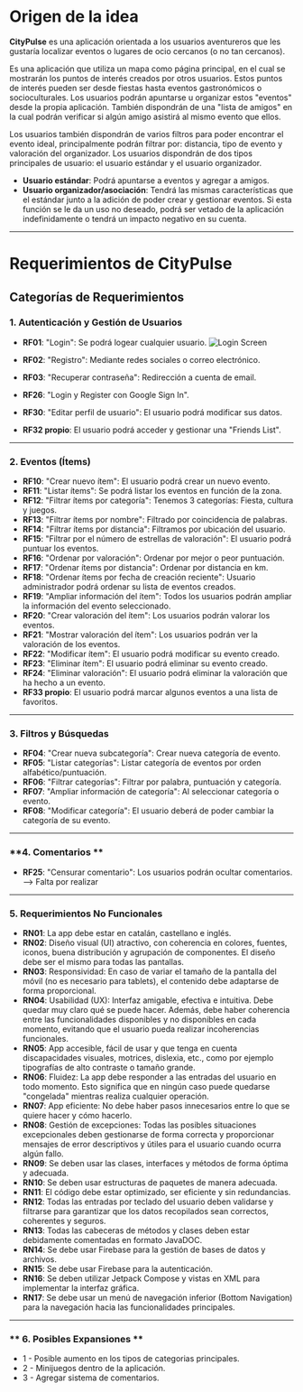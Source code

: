 # Origen de la idea

**CityPulse** es una aplicación orientada a los usuarios aventureros que les gustaría localizar eventos o lugares de ocio cercanos (o no tan cercanos).

Es una aplicación que utiliza un mapa como página principal, en el cual se mostrarán los puntos de interés creados por otros usuarios. Estos puntos de interés pueden ser desde fiestas hasta eventos gastronómicos o socioculturales. Los usuarios podrán apuntarse u organizar estos "eventos" desde la propia aplicación. También dispondrán de una "lista de amigos" en la cual podrán verificar si algún amigo asistirá al mismo evento que ellos.

Los usuarios también dispondrán de varios filtros para poder encontrar el evento ideal, principalmente podrán filtrar por: distancia, tipo de evento y valoración del organizador. Los usuarios dispondrán de dos tipos principales de usuario: el usuario estándar y el usuario organizador.

- **Usuario estándar**: Podrá apuntarse a eventos y agregar a amigos.
- **Usuario organizador/asociación**: Tendrá las mismas características que el estándar junto a la adición de poder crear y gestionar eventos. Si esta función se le da un uso no deseado, podrá ser vetado de la aplicación indefinidamente o tendrá un impacto negativo en su cuenta.

---

# Requerimientos de CityPulse

## **Categorías de Requerimientos**

### **1. Autenticación y Gestión de Usuarios**
- **RF01**: "Login": Se podrá logear cualquier usuario.
![Login Screen](https://drive.google.com/uc?export=view&id=1aEK6xUqxdZHFbHrP2sIqLTzpOb71xlR-)

- **RF02**: "Registro": Mediante redes sociales o correo electrónico.
- **RF03**: "Recuperar contraseña": Redirección a cuenta de email.
- **RF26**: "Login y Register con Google Sign In".
- **RF30**: "Editar perfil de usuario": El usuario podrá modificar sus datos.
- **RF32 propio**: El usuario podrá acceder y gestionar una "Friends List".
---

### **2. Eventos (Ítems)**
- **RF10**: "Crear nuevo ítem": El usuario podrá crear un nuevo evento.
- **RF11**: "Listar ítems": Se podrá listar los eventos en función de la zona.
- **RF12**: "Filtrar ítems por categoría": Tenemos 3 categorías: Fiesta, cultura y juegos.
- **RF13**: "Filtrar ítems por nombre": Filtrado por coincidencia de palabras.
- **RF14**: "Filtrar ítems por distancia": Filtramos por ubicación del usuario.
- **RF15**: "Filtrar por el número de estrellas de valoración": El usuario podrá puntuar los eventos.
- **RF16**: "Ordenar por valoración": Ordenar por mejor o peor puntuación.
- **RF17**: "Ordenar ítems por distancia": Ordenar por distancia en km.
- **RF18**: "Ordenar ítems por fecha de creación reciente": Usuario administrador podrá ordenar su lista de eventos creados.
- **RF19**: "Ampliar información del ítem": Todos los usuarios podrán ampliar la información del evento seleccionado.
- **RF20**: "Crear valoración del ítem": Los usuarios podrán valorar los eventos.
- **RF21**: "Mostrar valoración del ítem": Los usuarios podrán ver la valoración de los eventos.
- **RF22**: "Modificar ítem": El usuario podrá modificar su evento creado.
- **RF23**: "Eliminar ítem": El usuario podrá eliminar su evento creado.
- **RF24**: "Eliminar valoración": El usuario podrá eliminar la valoración que ha hecho a un evento.
- **RF33 propio**: El usuario podrá marcar algunos eventos a una lista de favoritos.

---

### **3. Filtros y Búsquedas**
- **RF04**: "Crear nueva subcategoría": Crear nueva categoría de evento.
- **RF05**: "Listar categorías": Listar categoría de eventos por orden alfabético/puntuación.
- **RF06**: "Filtrar categorías": Filtrar por palabra, puntuación y categoría.
- **RF07**: "Ampliar información de categoría": Al seleccionar categoría o evento.
- **RF08**: "Modificar categoría": El usuario deberá de poder cambiar la categoría de su evento.

---

### **4. Comentarios **
- **RF25**: "Censurar comentario": Los usuarios podrán ocultar comentarios. --> Falta por realizar

---

### **5. Requerimientos No Funcionales**
- **RN01**: La app debe estar en catalán, castellano e inglés.
- **RN02**: Diseño visual (UI) atractivo, con coherencia en colores, fuentes, iconos, buena distribución y agrupación de componentes. El diseño debe ser el mismo para todas las pantallas.
- **RN03**: Responsividad: En caso de variar el tamaño de la pantalla del móvil (no es necesario para tablets), el contenido debe adaptarse de forma proporcional.
- **RN04**: Usabilidad (UX): Interfaz amigable, efectiva e intuitiva. Debe quedar muy claro qué se puede hacer. Además, debe haber coherencia entre las funcionalidades disponibles y no disponibles en cada momento, evitando que el usuario pueda realizar incoherencias funcionales.
- **RN05**: App accesible, fácil de usar y que tenga en cuenta discapacidades visuales, motrices, dislexia, etc., como por ejemplo tipografías de alto contraste o tamaño grande.
- **RN06**: Fluidez: La app debe responder a las entradas del usuario en todo momento. Esto significa que en ningún caso puede quedarse "congelada" mientras realiza cualquier operación.
- **RN07**: App eficiente: No debe haber pasos innecesarios entre lo que se quiere hacer y cómo hacerlo.
- **RN08**: Gestión de excepciones: Todas las posibles situaciones excepcionales deben gestionarse de forma correcta y proporcionar mensajes de error descriptivos y útiles para el usuario cuando ocurra algún fallo.
- **RN09**: Se deben usar las clases, interfaces y métodos de forma óptima y adecuada.
- **RN10**: Se deben usar estructuras de paquetes de manera adecuada.
- **RN11**: El código debe estar optimizado, ser eficiente y sin redundancias.
- **RN12**: Todas las entradas por teclado del usuario deben validarse y filtrarse para garantizar que los datos recopilados sean correctos, coherentes y seguros.
- **RN13**: Todas las cabeceras de métodos y clases deben estar debidamente comentadas en formato JavaDOC.
- **RN14**: Se debe usar Firebase para la gestión de bases de datos y archivos.
- **RN15**: Se debe usar Firebase para la autenticación.
- **RN16**: Se deben utilizar Jetpack Compose y vistas en XML para implementar la interfaz gráfica.
- **RN17**: Se debe usar un menú de navegación inferior (Bottom Navigation) para la navegación hacia las funcionalidades principales.

---

### ** 6. Posibles Expansiones **
- 1 - Posible aumento en los tipos de categorias principales.
- 2 - Minijuegos dentro de la aplicación.
- 3 - Agregar sistema de comentarios.
